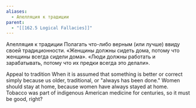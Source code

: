 ```yaml
---
aliases:
  - Апелляция к традиции
parent:
  - "[[162.5 Logical Fallacies]]"
---
```

Апелляция к традиции
Полагать что-либо верным (или лучше) ввиду своей традиционности.
«Женщины должны сидеть дома, потому что женщины всегда сидели дома».
«Люди должны работать и зарабатывать, потому что их предки всегда это делали».

Appeal to tradition
When it is assumed that something is better or correct simply because us older, traditional, or "always has been done." 
Women should stay at home, because women have always stayed at home.
Tobacco was part of indigenous American medicine for centuries, so it must be good, right?